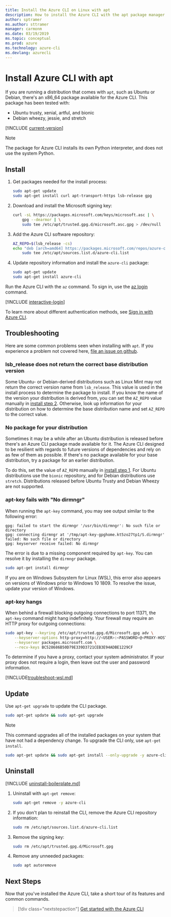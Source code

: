 ```yaml
---
title: Install the Azure CLI on Linux with apt
description: How to install the Azure CLI with the apt package manager
author: sptramer
ms.author: sttramer
manager: carmonm
ms.date: 03/19/2019
ms.topic: conceptual
ms.prod: azure
ms.technology: azure-cli
ms.devlang: azurecli
---
```


# Install Azure CLI with apt

If you are running a distribution that comes with `apt`, such as Ubuntu or Debian, there's an x86_64 package available
for the Azure CLI. This package has been tested with:

* Ubuntu trusty, xenial, artful, and bionic
* Debian wheezy, jessie, and stretch

[!INCLUDE [current-version](includes/current-version.md)]

> [!NOTE]
>
> The package for Azure CLI installs its own Python interpreter, and does not use the
> system Python.

## Install

1. Get packages needed for the install process:

    ```bash
    sudo apt-get update
    sudo apt-get install curl apt-transport-https lsb-release gpg
    ```

2. Download and install the Microsoft signing key:

    ```bash
    curl -sL https://packages.microsoft.com/keys/microsoft.asc | \
        gpg --dearmor | \
        sudo tee /etc/apt/trusted.gpg.d/microsoft.asc.gpg > /dev/null
    ```

3. <div id="set-release"/>Add the Azure CLI software repository:

    ```bash
    AZ_REPO=$(lsb_release -cs)
    echo "deb [arch=amd64] https://packages.microsoft.com/repos/azure-cli/ $AZ_REPO main" | \
        sudo tee /etc/apt/sources.list.d/azure-cli.list
    ```

4. Update repository information and install the `azure-cli` package:

    ```bash
    sudo apt-get update
    sudo apt-get install azure-cli
    ```

Run the Azure CLI with the `az` command. To sign in, use the [az login](/cli/azure/reference-index#az-login) command.

[!INCLUDE [interactive-login](includes/interactive-login.md)]

To learn more about different authentication methods, see [Sign in with Azure CLI](authenticate-azure-cli.md).

## Troubleshooting

Here are some common problems seen when installing with `apt`. If you experience a problem not covered here, [file an issue on github](https://github.com/Azure/azure-cli/issues).

### lsb_release does not return the correct base distribution version

Some Ubuntu- or Debian-derived distributions such as Linux Mint may not return the correct version name from `lsb_release`. This value is used in the install process to
determine the package to install. If you know the name of the version your distribution is derived from, you can set the `AZ_REPO` value manually in
[install step 2](#set-release). Otherwise, look up information for your distribution on how to determine the base distribution name and set `AZ_REPO` to the correct value.

### No package for your distribution

Sometimes it may be a while after an Ubuntu distribution is released before there's an Azure CLI package made available for it. The Azure CLI designed to be resilient with regards to future versions of dependencies and rely on as few of them as possible. If there's no package available for your base distribution, try a package for an earlier distribution.

To do this, set the value of `AZ_REPO` manually in [install step 1](#install-step-1). For Ubuntu distributions use the `bionic` repository, and for Debian distributions use `stretch`. Distributions released before Ubuntu Trusty and Debian Wheezy are not supported.

### apt-key fails with "No dirmngr"

When running the `apt-key` command, you may see output similar to the following error:

```output
gpg: failed to start the dirmngr '/usr/bin/dirmngr': No such file or directory
gpg: connecting dirmngr at '/tmp/apt-key-gpghome.kt5zo27tp1/S.dirmngr' failed: No such file or directory
gpg: keyserver receive failed: No dirmngr
```

The error is due to a missing component required by `apt-key`. You can resolve it by installing the `dirmngr` package.

```bash
sudo apt-get install dirmngr
```

If you are on Windows Subsystem for Linux (WSL), this error also appears on versions of Windows prior to Windows 10 1809. To resolve the issue,
update your version of Windows.

### apt-key hangs

When behind a firewall blocking outgoing connections to port 11371, the `apt-key` command might hang indefinitely.
Your firewall may require an HTTP proxy for outgoing connections:

```bash
sudo apt-key --keyring /etc/apt/trusted.gpg.d/Microsoft.gpg adv \
    --keyserver-options http-proxy=http://<USER>:<PASSWORD>@<PROXY-HOST>:<PROXY-PORT>/ \
    --keyserver packages.microsoft.com \
    --recv-keys BC528686B50D79E339D3721CEB3E94ADBE1229CF
```

To determine if you have a proxy, contact your system administrator. If your proxy does not require a login, then leave out the user and password information.

[!INCLUDE[troubleshoot-wsl.md](includes/troubleshoot-wsl.md)]

## Update

Use `apt-get upgrade` to update the CLI package.

   ```bash
   sudo apt-get update && sudo apt-get upgrade
   ```

> [!NOTE]
> This command upgrades all of the installed packages on your system that have not had a dependency change.
> To upgrade the CLI only, use `apt-get install`.
> 
> ```bash
> sudo apt-get update && sudo apt-get install --only-upgrade -y azure-cli
> ```

## Uninstall

[!INCLUDE [uninstall-boilerplate.md](includes/uninstall-boilerplate.md)]

1. Uninstall with `apt-get remove`:

    ```bash
    sudo apt-get remove -y azure-cli
    ```

2. If you don't plan to reinstall the CLI, remove the Azure CLI repository information:

   ```bash
   sudo rm /etc/apt/sources.list.d/azure-cli.list
   ```

3. Remove the signing key:

    ```bash
    sudo rm /etc/apt/trusted.gpg.d/Microsoft.gpg
    ```

4. Remove any unneeded packages:

   ```bash
   sudo apt autoremove
   ```

## Next Steps

Now that you've installed the Azure CLI, take a short tour of its features and common commands.

> [!div class="nextstepaction"]
> [Get started with the Azure CLI](get-started-with-azure-cli.md)
